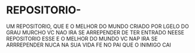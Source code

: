 # REPOSITORIO-
UM  REPOSITORIO, QUE E O MELHOR DO MUNDO CRIADO POR LGELO DO GRAU MURCHO VC NAO IRA SE ARREPENDER DE TER ENTRADO NEESE REPOSITORIO ESSE E O MELHOR DO MUNDO VC NAP IRA SE ARRREPENDER NUCA NA SUA VIDA FE NO PAI QUE O INIMIGO CAI
